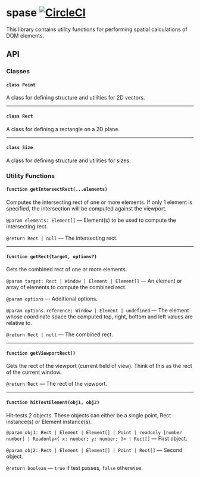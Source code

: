 # spase [![CircleCI](https://circleci.com/gh/andrewscwei/spase.svg?style=svg)](https://circleci.com/gh/andrewscwei/spase)

This library contains utility functions for performing spatial calculations of DOM elements.

## API

### Classes

#### `class Point`

A class for defining structure and utilities for 2D vectors.

---

#### `class Rect`

A class for defining a rectangle on a 2D plane.

---

#### `class Size`

A class for defining structure and utilities for sizes.

### Utility Functions

#### `function getIntersectRect(...elements)`

Computes the intersecting rect of one or more elements. If only 1 element is specified, the intersection will be computed against the viewport.

`@param elements: Element[]` — Element(s) to be used to compute the intersecting rect.

`@return Rect | null` — The intersecting rect.

---

#### `function getRect(target, options?)`

Gets the combined rect of one or more elements.

`@param target: Rect | Window | Element | Element[]` — An element or array of elements to compute the combined rect.

`@param options` — Additional options.

`@param options.reference: Window | Element | undefined` — The element whose coordinate space the computed top, right, bottom and left values are relative to.

`@return Rect | null` — The combined rect.

---

#### `function getViewportRect()`

Gets the rect of the viewport (current field of view). Think of this as the rect of the current window.

`@return Rect` — The rect of the viewport.

---

#### `function hitTestElement(obj1, obj2)`

Hit-tests 2 objects. These objects can either be a single point, Rect instance(s) or Element instance(s).

`@param obj1: Rect | Element | Element[] | Point | readonly [number number] | Readonly<{ x: number; y: number; }> | Rect[]` — First object.

`@param obj2: Rect | Element | Element[] | Point | Rect[]` — Second object.

`@return boolean` — `true` if test passes, `false` otherwise.
